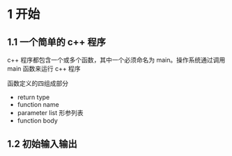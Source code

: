 # 1 开始

## 1.1 一个简单的 c++ 程序

c++ 程序都包含一个或多个函数，其中一个必须命名为 main。操作系统通过调用 main 函数来运行 c++ 程序

函数定义的四组成部分

- return type
- function name
- parameter list 形参列表
- function body

## 1.2 初始输入输出


